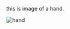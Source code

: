 this  is image of a hand.

![hand](https://user-images.githubusercontent.com/97661286/158171726-2b5e27f8-3415-4a9d-99b1-eab2a8db959d.png)
